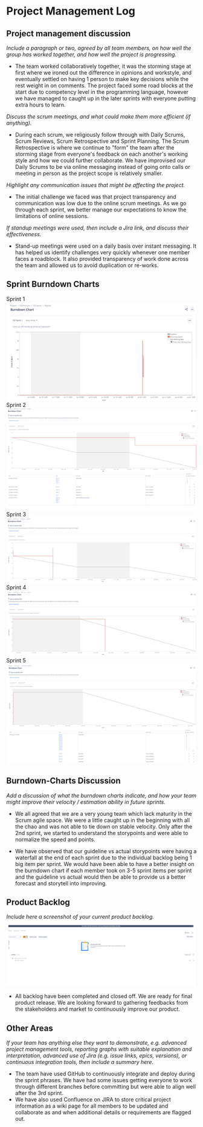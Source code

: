 # Project Management Log

## Project management discussion

*Include a paragraph or two, agreed by all team members, on how well the group has worked together, and how well the project is progressing.*

- The team worked collaboratively together, it was the storming stage at first where we ironed out the difference in opinions and workstyle, and eventually settled on having 1 person to make key decisions while the rest weight in on comments. The project faced some road blocks at the start due to competency level in the programming language, however we have managed to caught up in the later sprints with everyone putting extra hours to learn.

*Discuss the scrum meetings, and what could make them more efficient (if anything).*

- During each scrum, we religiously follow through with Daily Scrums, Scrum Reviews, Scrum Retrospective and Sprint Planning. The Scrum Retrospective is where we continue to "form" the team after the storming stage from everyone's feedback on each another's working style and how we could further collaborate. We have improvised our Daily Scrums to be via online messaging instead of going onto calls or meeting in person as the project scope is relatively smaller.

*Highlight any communication issues that might be affecting the project.*
- The initial challenge we faced was that project transparency and communication was low due to the online scrum meetings. As we go through each sprint, we better manage our expectations to know the limitations of online sessions.

*If standup meetings were used, then include a Jira link, and discuss their effectiveness.*
- Stand-up meetings were used on a daily basis over instant messaging. It has helped us identify challenges very quickly whenever one member faces a roadblock. It also provided transparency of work done across the team and allowed us to avoid duplication or re-works. 
## Sprint Burndown Charts

Sprint 1
<img src="images/Sprint 1 Burndown.png" alt="sprint 1 burndown" />
Sprint 2
<img src="images/Sprint 2 Burndown.png" alt="sprint 2 burndown" />
Sprint 3
<img src="images/Sprint 3 Burndown.png" alt="sprint 3 burndown" />
Sprint 4
<img src="images/Sprint 4 Burndown.png" alt="sprint 4 burndown" />
Sprint 5
<img src="images/Sprint 5 Burndown.png" alt="sprint 5 burndown" />

## Burndown-Charts Discussion
*Add a discussion of what the burndown charts indicate, and how your team might improve their velocity / estimation ability in future sprints.*

- We all agreed that we are a very young team which lack maturity in the Scrum agile space. We were a little caught up in the beginning with all the chao and was not able to tie down on stable velocity. Only after the 2nd sprint, we started to understand the storypoints and were able to normalize the speed and points.

- We have observed that our guideline vs actual storypoints were having a waterfall at the end of each sprint due to the individual backlog being 1 big item per sprint. We would have been able to have a better insight on the burndown chart if each member took on 3-5 sprint items per sprint and the guideline vs actual would then be able to provide us a better forecast and storytell into improving.

## Product Backlog
*Include here a screenshot of your current product backlog.*

<img src="images/Current Backlog 6 Aug 2022.PNG" alt="Current Backlog 22 July 2022" />

- All backlog have been completed and closed off. We are ready for final product release. We are looking forward to gathering feedbacks from the stakeholders and market to continuously improve our product.

## Other Areas
*If your team has anything else they want to demonstrate, e.g. advanced project management tools, reporting graphs with suitable explanation and interpretation, advanced use of Jira (e.g. issue links, epics, versions), or continuous integration tools, then include a summary here.*
- The team have used GitHub to continuously integrate and deploy during the sprint phrases. We have had some issues getting everyone to work through different branches before committing but were able to align well after the 3rd sprint. 
- We have also used Confluence on JIRA to store critical project information as a wiki page for all members to be updated and collaborate as and when additional details or requirements are flagged out.